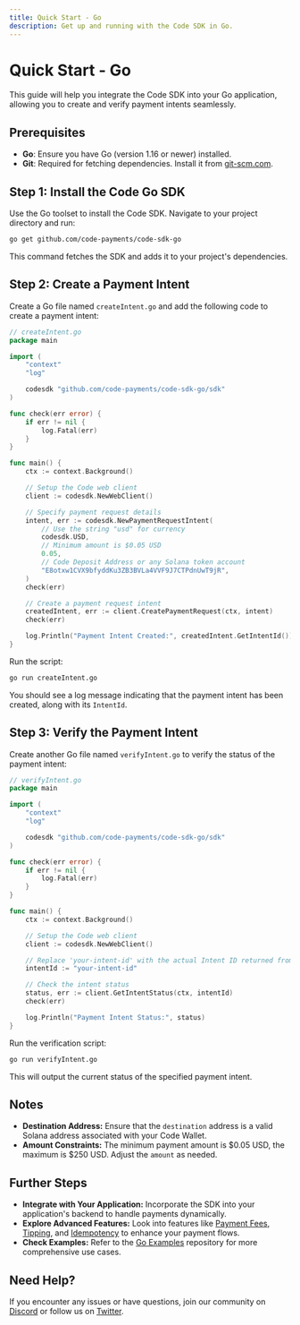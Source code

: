 ```yaml
---
title: Quick Start - Go
description: Get up and running with the Code SDK in Go.
---
```

# Quick Start - Go

This guide will help you integrate the Code SDK into your Go application, allowing you to create and verify payment intents seamlessly.

## Prerequisites

- **Go**: Ensure you have Go (version 1.16 or newer) installed.
- **Git**: Required for fetching dependencies. Install it from [git-scm.com](https://git-scm.com/downloads).

## Step 1: Install the Code Go SDK

Use the Go toolset to install the Code SDK. Navigate to your project directory and run:

```bash
go get github.com/code-payments/code-sdk-go
```

This command fetches the SDK and adds it to your project's dependencies.

## Step 2: Create a Payment Intent

Create a Go file named `createIntent.go` and add the following code to create a payment intent:

```go
// createIntent.go
package main

import (
	"context"
	"log"

	codesdk "github.com/code-payments/code-sdk-go/sdk"
)

func check(err error) {
	if err != nil {
		log.Fatal(err)
	}
}

func main() {
	ctx := context.Background()

	// Setup the Code web client
	client := codesdk.NewWebClient()

	// Specify payment request details
	intent, err := codesdk.NewPaymentRequestIntent(
		// Use the string "usd" for currency
		codesdk.USD,
		// Minimum amount is $0.05 USD
		0.05,
		// Code Deposit Address or any Solana token account
		"E8otxw1CVX9bfyddKu3ZB3BVLa4VVF9J7CTPdnUwT9jR",
	)
	check(err)

	// Create a payment request intent
	createdIntent, err := client.CreatePaymentRequest(ctx, intent)
	check(err)

	log.Println("Payment Intent Created:", createdIntent.GetIntentId())
}
```

Run the script:

```bash
go run createIntent.go
```

You should see a log message indicating that the payment intent has been created, along with its `IntentId`.

## Step 3: Verify the Payment Intent

Create another Go file named `verifyIntent.go` to verify the status of the payment intent:

```go
// verifyIntent.go
package main

import (
	"context"
	"log"

	codesdk "github.com/code-payments/code-sdk-go/sdk"
)

func check(err error) {
	if err != nil {
		log.Fatal(err)
	}
}

func main() {
	ctx := context.Background()

	// Setup the Code web client
	client := codesdk.NewWebClient()

	// Replace 'your-intent-id' with the actual Intent ID returned from createIntent.go
	intentId := "your-intent-id"

	// Check the intent status
	status, err := client.GetIntentStatus(ctx, intentId)
	check(err)

	log.Println("Payment Intent Status:", status)
}
```

Run the verification script:

```bash
go run verifyIntent.go
```

This will output the current status of the specified payment intent.

## Notes

- **Destination Address:** Ensure that the `destination` address is a valid Solana address associated with your Code Wallet.
- **Amount Constraints:** The minimum payment amount is $0.05 USD, the maximum is $250 USD. Adjust the `amount` as needed.

## Further Steps

- **Integrate with Your Application:** Incorporate the SDK into your application's backend to handle payments dynamically.
- **Explore Advanced Features:** Look into features like [Payment Fees](./payment-fees), [Tipping](./tipping), and [Idempotency](../reference/idempotency) to enhance your payment flows.
- **Check Examples:** Refer to the [Go Examples](https://github.com/code-payments/code-sdk-go/tree/main/example) repository for more comprehensive use cases.

## Need Help?

If you encounter any issues or have questions, join our community on [Discord](https://discord.gg/T8Tpj8DBFp) or follow us on [Twitter](https://twitter.com/getcode).

